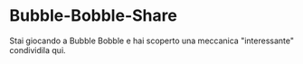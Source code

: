# Bubble-Bobble-Share
Stai giocando a Bubble Bobble e hai scoperto una meccanica "interessante" condividila qui.
